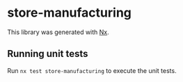 # store-manufacturing

This library was generated with [Nx](https://nx.dev).

## Running unit tests

Run `nx test store-manufacturing` to execute the unit tests.
